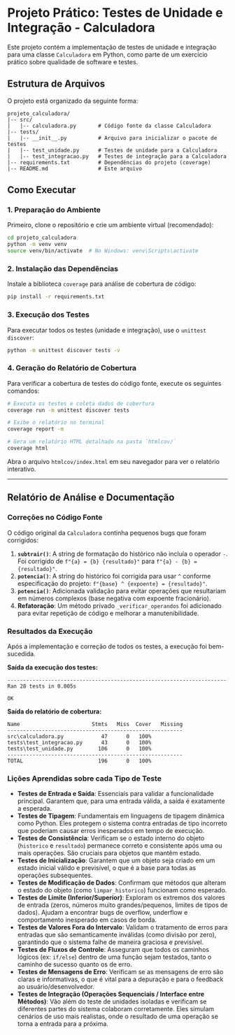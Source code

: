 # Projeto Prático: Testes de Unidade e Integração - Calculadora

Este projeto contém a implementação de testes de unidade e integração para uma classe `Calculadora` em Python, como parte de um exercício prático sobre qualidade de software e testes.

## Estrutura de Arquivos
O projeto está organizado da seguinte forma:

```
projeto_calculadora/
|-- src/
|   |-- calculadora.py       # Código fonte da classe Calculadora
|-- tests/
|   |-- __init__.py          # Arquivo para inicializar o pacote de testes
|   |-- test_unidade.py      # Testes de unidade para a Calculadora
|   |-- test_integracao.py   # Testes de integração para a Calculadora
|-- requirements.txt         # Dependências do projeto (coverage)
|-- README.md                # Este arquivo
```

## Como Executar

### 1. Preparação do Ambiente
Primeiro, clone o repositório e crie um ambiente virtual (recomendado):

```bash
cd projeto_calculadora
python -m venv venv
source venv/bin/activate  # No Windows: venv\Scripts\activate
```

### 2. Instalação das Dependências
Instale a biblioteca `coverage` para análise de cobertura de código:

```bash
pip install -r requirements.txt
```

### 3. Execução dos Testes
Para executar todos os testes (unidade e integração), use o `unittest discover`:

```bash
python -m unittest discover tests -v
```

### 4. Geração do Relatório de Cobertura
Para verificar a cobertura de testes do código fonte, execute os seguintes comandos:

```bash
# Executa os testes e coleta dados de cobertura
coverage run -m unittest discover tests

# Exibe o relatório no terminal
coverage report -m

# Gera um relatório HTML detalhado na pasta `htmlcov/`
coverage html
```
Abra o arquivo `htmlcov/index.html` em seu navegador para ver o relatório interativo.

---

## Relatório de Análise e Documentação

### Correções no Código Fonte

O código original da `Calculadora` continha pequenos bugs que foram corrigidos:
1.  **`subtrair()`**: A string de formatação do histórico não incluía o operador `-`. Foi corrigido de `f"{a} = {b} {resultado}"` para `f"{a} - {b} = {resultado}"`.
2.  **`potencia()`**: A string do histórico foi corrigida para usar `^` conforme especificação do projeto: `f"{base} ^ {expoente} = {resultado}"`.
3.  **`potencia()`**: Adicionada validação para evitar operações que resultariam em números complexos (base negativa com expoente fracionário).
4.  **Refatoração**: Um método privado `_verificar_operandos` foi adicionado para evitar repetição de código e melhorar a manutenibilidade.

### Resultados da Execução
Após a implementação e correção de todos os testes, a execução foi bem-sucedida.

**Saída da execução dos testes:**
```
----------------------------------------------------------------------
Ran 28 tests in 0.005s

OK
```
**Saída do relatório de cobertura:**
```
Name                       Stmts   Miss  Cover   Missing
--------------------------------------------------------
src\calculadora.py            47      0   100%
tests\test_integracao.py      43      0   100%
tests\test_unidade.py        106      0   100%
--------------------------------------------------------
TOTAL                        196      0   100%
```

### Lições Aprendidas sobre cada Tipo de Teste

*   **Testes de Entrada e Saída**: Essenciais para validar a funcionalidade principal. Garantem que, para uma entrada válida, a saída é exatamente a esperada.
*   **Testes de Tipagem**: Fundamentais em linguagens de tipagem dinâmica como Python. Eles protegem o sistema contra entradas de tipo incorreto que poderiam causar erros inesperados em tempo de execução.
*   **Testes de Consistência**: Verificam se o estado interno do objeto (`historico` e `resultado`) permanece correto e consistente após uma ou mais operações. São cruciais para objetos que mantêm estado.
*   **Testes de Inicialização**: Garantem que um objeto seja criado em um estado inicial válido e previsível, o que é a base para todas as operações subsequentes.
*   **Testes de Modificação de Dados**: Confirmam que métodos que alteram o estado do objeto (como `limpar_historico`) funcionam como esperado.
*   **Testes de Limite (Inferior/Superior)**: Exploram os extremos dos valores de entrada (zeros, números muito grandes/pequenos, limites de tipos de dados). Ajudam a encontrar bugs de overflow, underflow e comportamento inesperado em casos de borda.
*   **Testes de Valores Fora do Intervalo**: Validam o tratamento de erros para entradas que são semanticamente inválidas (como divisão por zero), garantindo que o sistema falhe de maneira graciosa e previsível.
*   **Testes de Fluxos de Controle**: Asseguram que todos os caminhos lógicos (ex: `if/else`) dentro de uma função sejam testados, tanto o caminho de sucesso quanto os de erro.
*   **Testes de Mensagens de Erro**: Verificam se as mensagens de erro são claras e informativas, o que é vital para a depuração e para o feedback ao usuário/desenvolvedor.
*   **Testes de Integração (Operações Sequenciais / Interface entre Métodos)**: Vão além do teste de unidades isoladas e verificam se diferentes partes do sistema colaboram corretamente. Eles simulam cenários de uso mais realistas, onde o resultado de uma operação se torna a entrada para a próxima.